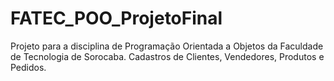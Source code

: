# FATEC_POO_ProjetoFinal
Projeto para a disciplina de Programação Orientada a Objetos da Faculdade de Tecnologia de Sorocaba. Cadastros de Clientes, Vendedores, Produtos e Pedidos.
